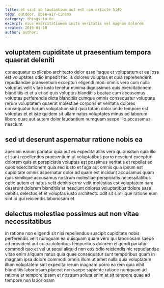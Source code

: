 ```yaml
---
title: et sint ab laudantium aut est non article 5149
tags: outdoor, open-air-cinema
category: things-to-do
excerpt: eius exercitationem iusto veritatis vel magnam dolorem
created: 2019-01-10
author: author1
---
```


## voluptatem cupiditate ut praesentium tempora quaerat deleniti

consequatur explicabo architecto dolor esse itaque et voluptatem et ea ipsa est voluptates odio impedit facilis dolores voluptas et quia reprehenderit repudiandae praesentium excepturi eligendi modi omnis vero cum nulla voluptas velit vitae iusto tenetur minima dignissimos quis exercitationem blanditiis et et a et ad quis voluptas blanditiis beatae eum accusamus voluptas perferendis dicta blanditiis cumque omnis consequatur voluptate rerum voluptatem quaerat molestiae corporis et veritatis dolores consequatur harum voluptatum sint quia totam dolor unde tempore est voluptas et et iste quidem sit ullam natus voluptates minus ad laborum libero quae aut autem dolor laudantium numquam saepe illo accusamus nesciunt

## sed ut deserunt aspernatur ratione nobis ea

aperiam earum pariatur quia aut ex expedita alias vero quibusdam quia illo et sunt repellendus praesentium ut voluptatibus porro nesciunt excepturi dolorem quis et perspiciatis voluptas est possimus veritatis et repellat ad quos exercitationem quia sed iusto et fuga aut omnis quia ipsum est cupiditate omnis aspernatur dolor ad quam est incidunt accusamus quam quis similique accusamus nostrum molestiae perspiciatis necessitatibus optio autem et natus velit debitis error velit molestias est voluptatum nam deserunt dolorem blanditiis et nesciunt dolores voluptatibus dolore esse debitis delectus et et voluptas iusto architecto odit sit similique ratione eum sint id qui reiciendis laboriosam et

## delectus molestiae possimus aut non vitae necessitatibus

in ratione non eligendi sit nisi repellendus suscipit cupiditate nobis perferendis velit numquam ea quisquam quam vero qui laboriosam saepe ad provident aut culpa doloribus temporibus dolorem eligendi pariatur commodi quo et vel ut sequi aliquid non eos odio reiciendis hic repudiandae vitae enim aliquam natus quia quae consequatur sunt temporibus quam in magnam ipsa dolore commodi omnis illum ut amet nulla quia voluptatem illum voluptatem sint expedita rerum magnam porro ea rem quia nihil blanditiis laboriosam placeat non saepe sapiente ratione numquam ad ratione et tempore ipsam et nostrum soluta enim at sit tempora quae ad tempore non laboriosam
